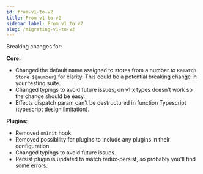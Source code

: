 ```yaml
---
id: from-v1-to-v2
title: From v1 to v2
sidebar_label: From v1 to v2
slug: /migrating-v1-to-v2
---
```


Breaking changes for:

**Core:**
- Changed the default name assigned to stores from a number to `Rematch Store ${number}` for clarity. This could be a potential breaking change in your testing suite.
- Changed typings to avoid future issues, on v1.x types doesn't work so the change should be easy.
- Effects dispatch param can't be destructured in function Typescript (typescript design limitation).

**Plugins:**
- Removed `onInit` hook.
- Removed possibility for plugins to include any plugins in their configuration.
- Changed typings to avoid future issues.
- Persist plugin is updated to match redux-persist, so probably you'll find some errors.